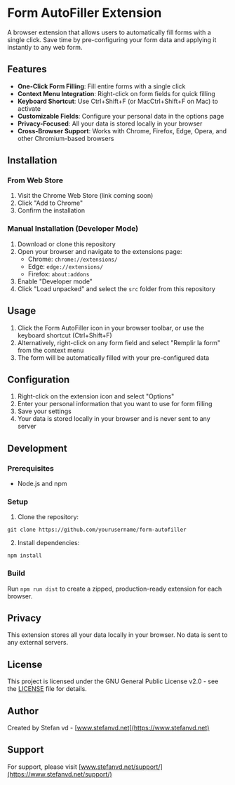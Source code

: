 # Form AutoFiller Extension

A browser extension that allows users to automatically fill forms with a single click. Save time by pre-configuring your form data and applying it instantly to any web form.

## Features

- **One-Click Form Filling**: Fill entire forms with a single click
- **Context Menu Integration**: Right-click on form fields for quick filling
- **Keyboard Shortcut**: Use Ctrl+Shift+F (or MacCtrl+Shift+F on Mac) to activate
- **Customizable Fields**: Configure your personal data in the options page
- **Privacy-Focused**: All your data is stored locally in your browser
- **Cross-Browser Support**: Works with Chrome, Firefox, Edge, Opera, and other Chromium-based browsers

## Installation

### From Web Store
1. Visit the Chrome Web Store (link coming soon)
2. Click "Add to Chrome"
3. Confirm the installation

### Manual Installation (Developer Mode)
1. Download or clone this repository
2. Open your browser and navigate to the extensions page:
   - Chrome: `chrome://extensions/`
   - Edge: `edge://extensions/`
   - Firefox: `about:addons`
3. Enable "Developer mode"
4. Click "Load unpacked" and select the `src` folder from this repository

## Usage

1. Click the Form AutoFiller icon in your browser toolbar, or use the keyboard shortcut (Ctrl+Shift+F)
2. Alternatively, right-click on any form field and select "Remplir la form" from the context menu
3. The form will be automatically filled with your pre-configured data

## Configuration

1. Right-click on the extension icon and select "Options"
2. Enter your personal information that you want to use for form filling
3. Save your settings
4. Your data is stored locally in your browser and is never sent to any server

## Development

### Prerequisites
- Node.js and npm

### Setup
1. Clone the repository:
```
git clone https://github.com/yourusername/form-autofiller
```
2. Install dependencies:
```
npm install
```

### Build
Run `npm run dist` to create a zipped, production-ready extension for each browser.

## Privacy

This extension stores all your data locally in your browser. No data is sent to any external servers.

## License

This project is licensed under the GNU General Public License v2.0 - see the [LICENSE](LICENSE) file for details.

## Author

Created by Stefan vd - [www.stefanvd.net](https://www.stefanvd.net)

## Support

For support, please visit [www.stefanvd.net/support/](https://www.stefanvd.net/support/)
